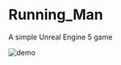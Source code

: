 # Running_Man
 A simple Unreal Engine 5 game
 
 ![demo](https://github.com/alxtitova/Running_Man/blob/master/demo.gif)
